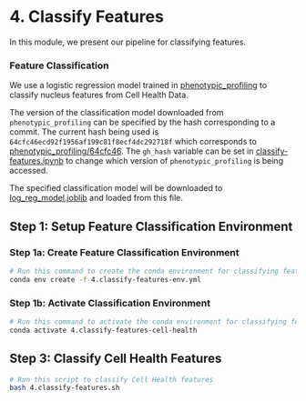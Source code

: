 # 4. Classify Features

In this module, we present our pipeline for classifying features.

### Feature Classification

We use a logistic regression model trained in [phenotypic_profiling](https://github.com/WayScience/phenotypic_profiling_model) to classify nucleus features from Cell Health Data.

The version of the classification model downloaded from `phenotypic_profiling` can be specified by the hash corresponding to a commit.
The current hash being used is `64cfc46ecd92f1956af199c81f8ecf4dc292718f` which corresponds to [phenotypic_profiling/64cfc46](https://github.com/WayScience/phenotypic_profiling_model/tree/64cfc46ecd92f1956af199c81f8ecf4dc292718f). The `gh_hash` variable can be set in [classify-features.ipynb](classify-features.ipynb) to change which version of `phenotypic_profiling` is being accessed.

The specified classification model will be downloaded to [log_reg_model.joblib](log_reg_model.joblib) and loaded from this file.

## Step 1: Setup Feature Classification Environment

### Step 1a: Create Feature Classification Environment

```sh
# Run this command to create the conda environment for classifying features
conda env create -f 4.classify-features-env.yml
```

### Step 1b: Activate Classification Environment

```sh
# Run this command to activate the conda environment for classifying features
conda activate 4.classify-features-cell-health
```

## Step 3: Classify Cell Health Features

```sh
# Run this script to classify Cell Health features
bash 4.classify-features.sh
```

